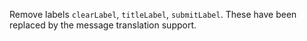 Remove labels `clearLabel`, `titleLabel`, `submitLabel`. These have been replaced by the message
translation support.
